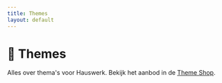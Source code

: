 ```yaml
---
title: Themes
layout: default
---
```


# 🎨 Themes

Alles over thema's voor Hauswerk. Bekijk het aanbod in de [Theme Shop](theme_browser.html).
